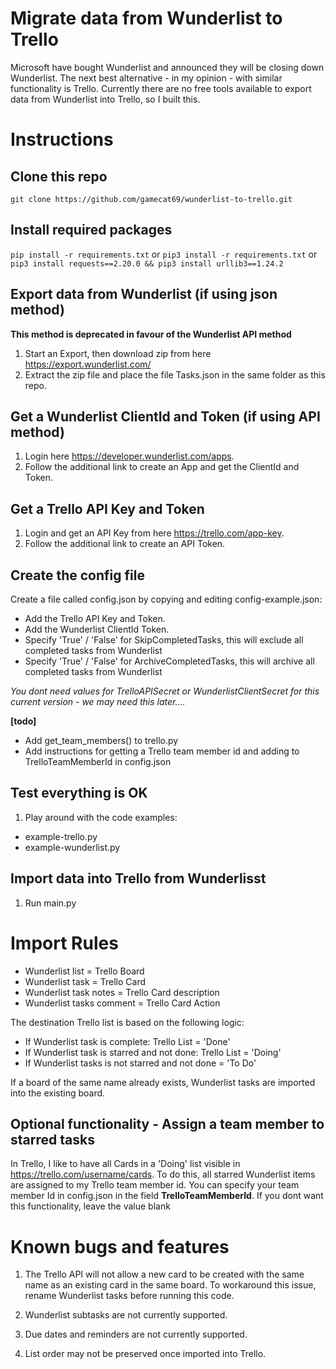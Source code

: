 # Migrate data from Wunderlist to Trello

Microsoft have bought Wunderlist and announced they will be closing down Wunderlist. The next best alternative - in my opinion - with similar functionality is Trello. Currently there are no free tools available to export data from Wunderlist into Trello, so I built this.

# Instructions

## Clone this repo

``git clone https://github.com/gamecat69/wunderlist-to-trello.git``

##  Install required packages

``pip install -r requirements.txt``
or
``pip3 install -r requirements.txt``
or
``pip3 install requests==2.20.0 && pip3 install urllib3==1.24.2``

## Export data from Wunderlist (if using json method)

**This method is deprecated in favour of the Wunderlist API method**

1. Start an Export, then download zip from here https://export.wunderlist.com/
2. Extract the zip file and place the file Tasks.json in the same folder as this repo.

##  Get a Wunderlist ClientId and Token (if using API method)

1. Login here https://developer.wunderlist.com/apps.
2. Follow the additional link to create an App and get the ClientId and Token.

## Get a Trello API Key and Token

1. Login and get an API Key from here https://trello.com/app-key.
2. Follow the additional link to create an API Token.

## Create the config file

Create a file called config.json by copying and editing config-example.json:
- Add the Trello API Key and Token.
- Add the Wunderlist ClientId Token.
- Specify 'True' / 'False' for SkipCompletedTasks, this will exclude all completed tasks from Wunderlist
- Specify 'True' / 'False' for ArchiveCompletedTasks, this will archive all completed tasks from Wunderlist

*You dont need values for TrelloAPISecret or WunderlistClientSecret for this current version - we may need this later....*

**[todo]**
- Add get_team_members() to trello.py
- Add instructions for getting a Trello team member id and adding to TrelloTeamMemberId in config.json

## Test everything is OK

1. Play around with the code examples:
- example-trello.py
- example-wunderlist.py

## Import data into Trello from Wunderlisst
1. Run main.py

# Import Rules

- Wunderlist list = Trello Board
- Wunderlist task = Trello Card
- Wunderlist task notes = Trello Card description
- Wunderlist tasks comment = Trello Card Action

The destination Trello list is based on the following logic:

- If Wunderlist task is complete: Trello List = 'Done'
- If Wunderlist task is starred and not done: Trello List = 'Doing'
- If Wunderlist tasks is not starred and not done = 'To Do'

If a board of the same name already exists, Wunderlist tasks are imported into the existing board.

## Optional functionality - Assign a team member to starred tasks

In Trello, I like to have all Cards in a 'Doing' list visible in https://trello.com/username/cards.
To do this, all starred Wunderlist items are assigned to my Trello team member id. You can specify your team member Id in config.json in the field **TrelloTeamMemberId**. If you dont want this functionality, leave the value blank

# Known bugs and features

1. The Trello API will not allow a new card to be created with the same name as an existing card in the same board. To workaround this issue, rename Wunderlist tasks before running this code.

2. Wunderlist subtasks are not currently supported.

3. Due dates and reminders are not currently supported.

4. List order may not be preserved once imported into Trello.
